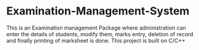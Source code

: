 # Examination-Management-System
This is an Examination management Package where administration can enter the details of students, modify them, 
marks entry, deletion of record and finally printing of marksheet is done. This project is built on C/C++
